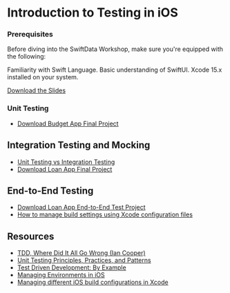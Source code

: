 # Introduction to Testing in iOS

### Prerequisites

Before diving into the SwiftData Workshop, make sure you're equipped with the following:

Familiarity with Swift Language.
Basic understanding of SwiftUI.
Xcode 15.x installed on your system.

[Download the Slides](slides.pdf)

### Unit Testing 
- [Download Budget App Final Project](BudgetApp.zip)

## Integration Testing and Mocking 
- [Unit Testing vs Integration Testing](https://circleci.com/blog/unit-testing-vs-integration-testing/)
- [Download Loan App Final Project](LoanApp.zip)

## End-to-End Testing 

- [Download Loan App End-to-End Test Project](LoanApp-end-to-end-test.zip) 
- [How to manage build settings using Xcode configuration files](https://www.danijelavrzan.com/posts/2022/11/xcode-configuration/)

## Resources 
- [TDD, Where Did It All Go Wrong (Ian Cooper)](https://youtu.be/EZ05e7EMOLM?si=QDfLTerjYkA1D-UD)
- [Unit Testing Principles, Practices, and Patterns](https://a.co/d/6XjHFDK)
- [Test Driven Development: By Example](https://a.co/d/cZwpuFc)
- [Managing Environments in iOS](https://sarunw.com/posts/how-to-set-up-ios-environments/)
- [Managing different iOS build configurations in Xcode](https://tanaschita.com/20220214-managing-different-ios-environments-in-xcode/)
